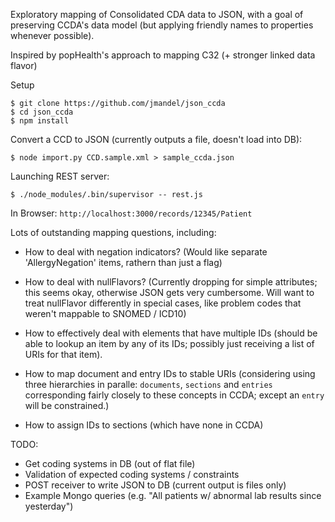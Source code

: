 Exploratory mapping of Consolidated CDA data to JSON, with a goal of preserving
CCDA's data model (but applying friendly names to properties whenever possible).

Inspired by popHealth's approach to mapping C32 (+ stronger linked data flavor)

Setup
```
$ git clone https://github.com/jmandel/json_ccda
$ cd json_ccda
$ npm install
```

Convert a CCD to JSON (currently outputs a file, doesn't load into DB):
```
$ node import.py CCD.sample.xml > sample_ccda.json
```

Launching REST server:
```
$ ./node_modules/.bin/supervisor -- rest.js
```

In Browser: `http://localhost:3000/records/12345/Patient`

Lots of outstanding mapping questions, including:

* How to deal with negation indicators? (Would like separate 'AllergyNegation' items, rathern than just a flag)

* How to deal with nullFlavors? (Currently dropping for simple attributes; this
seems okay, otherwise JSON gets very cumbersome.  Will want to treat
nullFlavor differently in special cases, like problem codes that weren't
mappable to SNOMED / ICD10)

* How to effectively deal with elements that have multiple IDs (should be able
to lookup an item by any of its IDs; possibly just receiving a list of URIs
for that item).

* How to map document and entry IDs to stable URIs (considering using three
hierarchies in paralle: `documents`, `sections` and `entries` corresponding
fairly closely to these concepts in CCDA; except an `entry` will be
constrained.)

* How to assign IDs to sections (which have none in CCDA)

TODO:
* Get coding systems in DB (out of flat file)
* Validation of expected coding systems / constraints
* POST receiver to write JSON to DB (current output is files only)
* Example Mongo queries (e.g. "All patients w/ abnormal lab results since yesterday")

